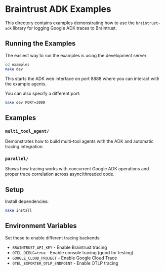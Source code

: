 # Braintrust ADK Examples

This directory contains examples demonstrating how to use the `braintrust-adk` library for logging Google ADK traces to Braintrust.

## Running the Examples

The easiest way to run the examples is using the development server:

```bash
cd examples
make dev
```

This starts the ADK web interface on port 8888 where you can interact with the example agents.

You can also specify a different port:

```bash
make dev PORT=3000
```

## Examples

### `multi_tool_agent/`

Demonstrates how to build multi-tool agents with the ADK and automatic tracing integration.

### `parallel/`

Shows how tracing works with concurrent Google ADK operations and proper trace correlation across async/threaded code.

## Setup

Install dependencies:

```bash
make install
```

## Environment Variables

Set these to enable different tracing backends:

- `BRAINTRUST_API_KEY` - Enable Braintrust tracing
- `OTEL_DEBUG=true` - Enable console tracing (good for testing)
- `GOOGLE_CLOUD_PROJECT` - Enable Google Cloud Trace
- `OTEL_EXPORTER_OTLP_ENDPOINT` - Enable OTLP tracing
